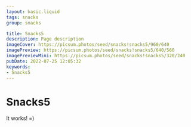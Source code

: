 ```yaml
---
layout: basic.liquid
tags: snacks
group: snacks

title: Snacks5
description: Page description
imageCover: https://picsum.photos/seed/snacks!snacks5/960/640
imagePreview: https://picsum.photos/seed/snacks!snacks5/640/560
imagePreviewMini: https://picsum.photos/seed/snacks!snacks5/320/240
pubDate: 2022-07-25 12:05:32
keywords:
- Snacks5
---
```


# Snacks5

It works! =)
